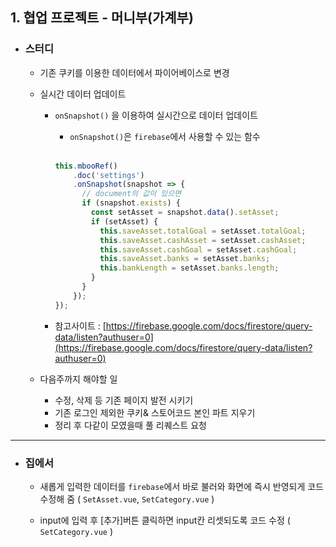 ## 1. 협업 프로젝트 - 머니부(가계부)
- ### 스터디
  - 기존 쿠키를 이용한 데이터에서 파이어베이스로 변경

  - 실시간 데이터 업데이트
    - `onSnapshot()` 을 이용하여 실시간으로 데이터 업데이트
      - `onSnapshot()`은 `firebase`에서 사용할 수 있는 함수
      <br/>

      ```javascript
      this.mbooRef()
          .doc('settings')
          .onSnapshot(snapshot => {
            // document의 값이 있으면
            if (snapshot.exists) {
              const setAsset = snapshot.data().setAsset;
              if (setAsset) {
                this.saveAsset.totalGoal = setAsset.totalGoal;
                this.saveAsset.cashAsset = setAsset.cashAsset;
                this.saveAsset.cashGoal = setAsset.cashGoal;
                this.saveAsset.banks = setAsset.banks;
                this.bankLength = setAsset.banks.length;
              }
            }
          });
      }); 
      ```

    - 참고사이트 : [https://firebase.google.com/docs/firestore/query-data/listen?authuser=0](https://firebase.google.com/docs/firestore/query-data/listen?authuser=0)

  - 다음주까지 해야할 일

    - 수정, 삭제 등 기존 페이지 발전 시키기
    - 기존 로그인 제외한 쿠키& 스토어코드 본인 파트 지우기
    - 정리 후 다같이 모였을때 풀 리퀘스트 요청


***   

- ### 집에서

  - 새롭게 입력한 데이터를 `firebase`에서 바로 불러와 화면에 즉시 반영되게 코드 수정해 줌 ( `SetAsset.vue`, `SetCategory.vue` )
    
  - input에 입력 후 [추가]버튼 클릭하면 input칸 리셋되도록 코드 수정 ( `SetCategory.vue` )
  
  
  
  
